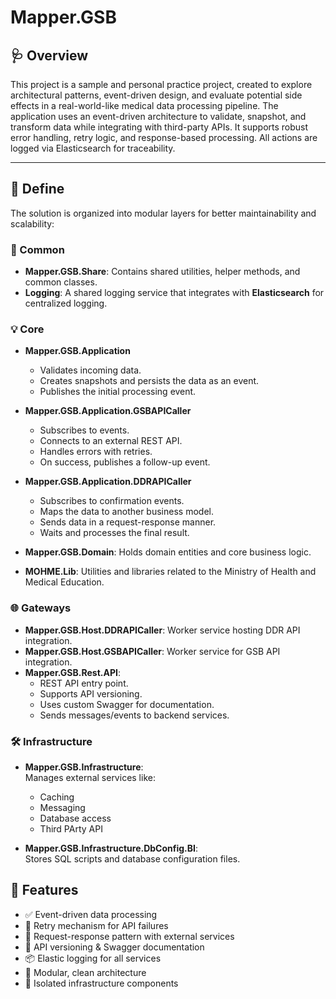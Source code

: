 # Mapper.GSB

## 🩺 Overview

This project is a sample and personal practice project, created to explore architectural patterns, event-driven design, and evaluate potential side effects in a real-world-like medical data processing pipeline.
The application uses an event-driven architecture to validate, snapshot, and transform data while integrating with third-party APIs. It supports robust error handling, retry logic, and response-based processing. All actions are logged via Elasticsearch for traceability.

---

## 🧱 Define

The solution is organized into modular layers for better maintainability and scalability:

### 🧩 Common

- **Mapper.GSB.Share**: Contains shared utilities, helper methods, and common classes.
- **Logging**: A shared logging service that integrates with **Elasticsearch** for centralized logging.

### 💡 Core

- **Mapper.GSB.Application**  
  - Validates incoming data.
  - Creates snapshots and persists the data as an event.
  - Publishes the initial processing event.

- **Mapper.GSB.Application.GSBAPICaller**  
  - Subscribes to events.
  - Connects to an external REST API.
  - Handles errors with retries.
  - On success, publishes a follow-up event.

- **Mapper.GSB.Application.DDRAPICaller**  
  - Subscribes to confirmation events.
  - Maps the data to another business model.
  - Sends data in a request-response manner.
  - Waits and processes the final result.

- **Mapper.GSB.Domain**: Holds domain entities and core business logic.
- **MOHME.Lib**: Utilities and libraries related to the Ministry of Health and Medical Education.

### 🌐 Gateways

- **Mapper.GSB.Host.DDRAPICaller**: Worker service hosting DDR API integration.
- **Mapper.GSB.Host.GSBAPICaller**: Worker service for GSB API integration.
- **Mapper.GSB.Rest.API**:  
  - REST API entry point.  
  - Supports API versioning.  
  - Uses custom Swagger for documentation.  
  - Sends messages/events to backend services.

### 🛠 Infrastructure

- **Mapper.GSB.Infrastructure**:  
  Manages external services like:
  - Caching
  - Messaging
  - Database access
  - Third PArty API

- **Mapper.GSB.Infrastructure.DbConfig.BI**:  
  Stores SQL scripts and database configuration files.


## 🚀 Features

- ✅ Event-driven data processing
- 🔁 Retry mechanism for API failures
- 🔁 Request-response pattern with external services
- 📄 API versioning & Swagger documentation
- 📦 Elastic logging for all services
- 🧩 Modular, clean architecture
- 🔐 Isolated infrastructure components
